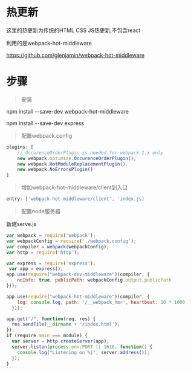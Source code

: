 # 热更新

这里的热更新为传统的HTML CSS JS热更新,不包含react

利用的是webpack-hot-middleware

https://github.com/glenjamin/webpack-hot-middleware

# 步骤

> 安装

npm install --save-dev webpack-hot-middleware

npm install --save-dev express
> 配置webpack.config

```javascript
plugins: [
    // OccurenceOrderPlugin is needed for webpack 1.x only 
    new webpack.optimize.OccurenceOrderPlugin(),
    new webpack.HotModuleReplacementPlugin(),
    new webpack.NoErrorsPlugin()
]
```

>  增加webpack-hot-middleware/client到入口

```javascript
entry: ['webpack-hot-middleware/client', 'index.js]
```

> 配置node服务器

新建serve.js

````javascript
var webpack = require('webpack');
var webpackConfig = require('./webpack.config');
var compiler = webpack(webpackConfig);
var http = require('http');

var express = require('express');
 var app = express();
app.use(require("webpack-dev-middleware")(compiler, {
    noInfo: true, publicPath: webpackConfig.output.publicPath
}));

app.use(require("webpack-hot-middleware")(compiler, {
    log: console.log, path: '/__webpack_hmr', heartbeat: 10 * 1000
  }));

app.get("/", function(req, res) {
  res.sendFile(__dirname + '/index.html');
});
if (require.main === module) {
  var server = http.createServer(app);
  server.listen(process.env.PORT || 1616, function() {
    console.log("Listening on %j", server.address());
  });
}
```